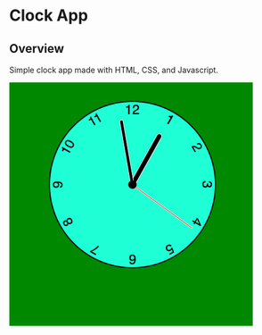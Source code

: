 # Clock App

## Overview

Simple clock app made with HTML, CSS, and Javascript.

![clock screenshot](img/clock.jpg)
